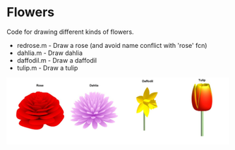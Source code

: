 # Flowers

Code for drawing different kinds of flowers.

- redrose.m  - Draw a rose (and avoid name conflict with 'rose' fcn)
- dahlia.m   - Draw  dahlia
- daffodil.m - Draw a daffodil
- tulip.m    - Draw a tulip

![Example Flowers](./flower_tiles.jpg)
